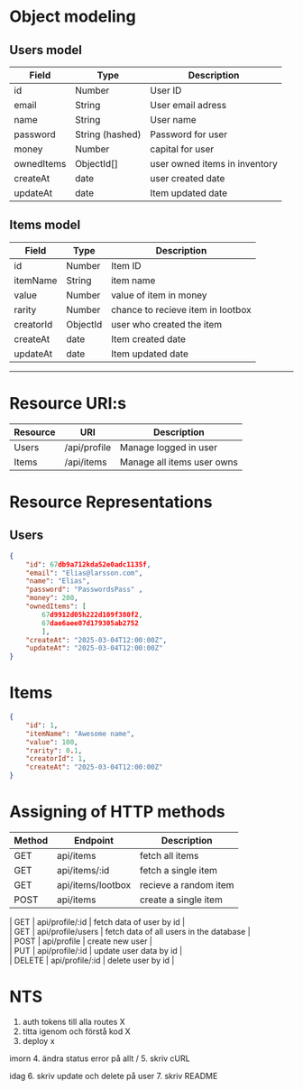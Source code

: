 # Object modeling
## Users model
| Field | Type | Description |
| ----------- | ----------- | ----------- |
| id | Number | User ID |
| email | String | User email adress |
| name | String | User name |
| password | String (hashed) | Password for user |
| money | Number | capital for user |
| ownedItems | ObjectId[] | user owned items in inventory |
| createAt | date | user created date |
| updateAt | date | Item updated date |

## Items model
| Field | Type | Description |
| ----------- | ----------- | ----------- |
| id | Number | Item ID |
| itemName | String | item name |
| value | Number | value of item in money |
| rarity | Number | chance to recieve item in lootbox |
| creatorId | ObjectId | user who created the item|
| createAt | date | Item created date |
| updateAt | date | Item updated date |


---
# Resource URI:s
| Resource | URI | Description |
| ----------- | ----------- | ----------- |
| Users | /api/profile | Manage logged in user |
| Items | /api/items | Manage all items user owns |



# Resource Representations
## Users
```json
{
    "id": 67db9a712kda52e0adc1135f, 
    "email": "Elias@larsson.com",
    "name": "Elias",
    "password": "PasswordsPass" ,
    "money": 200,
    "ownedItems": [
        67d9912d05h222d109f380f2,
        67dae6aee07d179305ab2752
        ],
    "createAt": "2025-03-04T12:00:00Z",
    "updateAt": "2025-03-04T12:00:00Z"
}
```
# Items
```json
{
    "id": 1, 
    "itemName": "Awesome name",
    "value": 100,
    "rarity": 0.1, 
    "creatorId": 1,
    "createAt": "2025-03-04T12:00:00Z"
}
```
# Assigning of HTTP methods

| Method | Endpoint |Description|
| ----------- | ----------- | ----------- |
| GET | api/items | fetch all items | 
| GET | api/items/:id | fetch a single item |  
| GET | api/items/lootbox | recieve a random item |  
| POST | api/items | create a single item |


| GET | api/profile/:id | fetch data of user by id |  
| GET | api/profile/users    | fetch data of all users in the database |  
| POST | api/profile | create new user |  
| PUT | api/profile/:id | update user data by id |  
| DELETE | api/profile/:id | delete user by id |  

# NTS
1. auth tokens till alla routes X
2. titta igenom och förstå kod X
3. deploy x

imorn
4. ändra status error på allt /
5. skriv cURL

idag
6. skriv update och delete på user
7. skriv README


